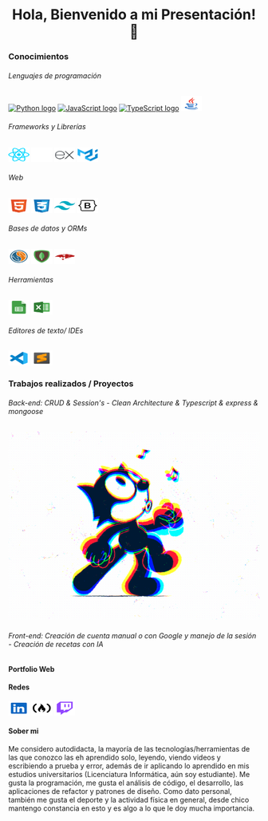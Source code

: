 <h1 align='center'> Hola, Bienvenido a mi Presentación! 👋</h1>


<h3>Conocimientos</h3>

<h6>Lenguajes de programación</h6>
<a href='https://www.python.org/'><img src='https://cdn.jsdelivr.net/gh/devicons/devicon/icons/python/python-original.svg' height='30' width='42' alt='Python logo'/></a> <a href='https://developer.mozilla.org/en-US/docs/Web/JavaScript'><img src='https://cdn.jsdelivr.net/gh/devicons/devicon/icons/javascript/javascript-original.svg' height='30' width='42' alt='JavaScript logo'/></a> <a href='https://www.typescriptlang.org/'><img src='https://cdn.jsdelivr.net/gh/devicons/devicon/icons/typescript/typescript-original.svg' height='30' width='42' alt='TypeScript logo'/></a> <a href='https://www.oracle.com/ar/java/'><img src='./svg/java.svg' height='30' width='42' alt='Java logo'/></a>

<h6>Frameworks y Librerías</h6>
<a href='https://reactjs.org/'><img src='./svg/react.svg' height='30' width='42' alt='React logo'/></a> <a href='https://nextjs.org/'><img src='./svg/nextjs.svg' height='30' width='42' alt='Nextjs logo'/></a> <a href='https://expressjs.com/'><img src='./svg/express.svg' height='30' width='42' alt='express logo'/></a> <a href='https://mui.com/material-ui/getting-started/'><img src='./svg/mui-material.svg' height='30' width='42' alt='mui material logo'/></a>

<h6>Web</h6>
<a href='#'><img src='./svg/html.svg' height='30' width='42' alt='HTML logo'/></a> <a href='#'><img src='./svg/css.svg' height='30' width='42' alt='CSS logo'/></a> <a href='#'><img src='./svg/tailwind.svg' height='30' width='42' alt='Tailwind logo'/></a> <a href='#'><img src='./svg/bootstrap.svg' height='30' width='42' alt='Bootstrap logo'/></a>

<h6>Bases de datos y ORMs</h6>
<a href='https://www.mysql.com/'><img src='./svg/mysql.svg' height='30' width='42' alt='MySQL logo'/></a> <a href='https://www.mongodb.com/es'><img src='./svg/mongodb.svg' height='30' width='42' alt='MongoDB logo'/></a> <a href='https://mongoosejs.com'><img src='./svg/mongoose.svg' height='30' width='42' alt='mongoose logo'/></a>

<h6>Herramientas</h6>
<a href='#'><img src='./svg/google-sheets.svg' height='30' width='42' alt='Google Sheets logo'/></a> <a href='#'><img src='./svg/excel.svg' height='30' width='42' alt='Nextjs logo'/></a>

<h6>Editores de texto/ IDEs</h6>
<a href='https://code.visualstudio.com/'><img src='./svg/vs-code.svg' height='30' width='42' alt='Visual Studio Code logo'/></a> <a href='https://www.sublimetext.com/'><img src='./svg/sublime-text.svg' height='30' width='42' alt='Sublime Text logo'/></a>


<h3>Trabajos realizados / Proyectos</h3>

<h6> Back-end: CRUD & Session's - Clean Architecture & Typescript & express & mongoose </h6>
<!-- gif -->
<img alt='clean-architecture backend' src='./gif/test.gif'/>

<h6> Front-end: Creación de cuenta manual o con Google y manejo de la sesión - Creación de recetas con IA </h6>
<!-- gif -->


<h4>Portfolio Web</h4>
<!-- DEV -->


<h4>Redes</h4>

<a href='https://www.linkedin.com/in/matias-diz-rendani/'><img src='./svg/linkedin.svg' height='30' width='42' alt='LinkedIn logo'/></a>
<a href='https://www.freecodecamp.org/Matias-DR'><img src='./svg/freecodecamp.svg' height='30' width='42' alt='FreeCodeCamp logo'/></a>
<a href='https://www.twitch.tv/matibaratt'><img src='./svg/twitch.svg' height='30' width='42' alt='Twitch logo'/></a>


<h4>Sober mi</h4>
Me considero autodidacta, la mayoría de las tecnologías/herramientas de las que conozco las eh aprendido solo, leyendo, viendo videos y escribiendo a prueba y error, además de ir aplicando lo aprendido en mis estudios universitarios (Licenciatura Informática, aún soy estudiante). Me gusta la programación, me gusta el análisis de código, el desarrollo, las aplicaciones de refactor y patrones de diseño.
Como dato personal, también me gusta el deporte y la actividad física en general, desde chico mantengo constancia en esto y es algo a lo que le doy mucha importancia.
